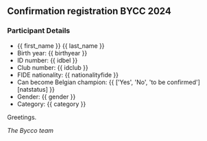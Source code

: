 ## Confirmation registration BYCC 2024

### Participant Details

- {{ first_name }} {{ last_name }}
- Birth year: {{ birthyear }}
- ID number: {{ idbel }}
- Club number: {{ idclub }}
- FIDE nationality: {{ nationalityfide }}
- Can become Belgian champion: {{ ['Yes', 'No', 'to be confirmed'][natstatus] }}
- Gender: {{ gender }}
- Category: {{ category }}

Greetings.

_The Bycco team_
